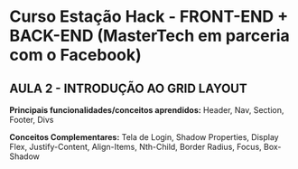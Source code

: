 # Curso Estação Hack - FRONT-END + BACK-END (MasterTech em parceria com o Facebook)

## AULA 2 - INTRODUÇÃO AO GRID LAYOUT

**Principais funcionalidades/conceitos aprendidos:**
Header, Nav, Section, Footer, Divs

**Conceitos Complementares:**
Tela de Login, Shadow Properties, Display Flex, Justify-Content, Align-Items, Nth-Child, Border Radius, Focus, Box-Shadow 
